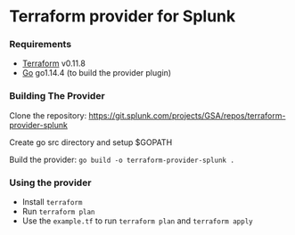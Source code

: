# **Terraform provider for Splunk**


### Requirements

-	[Terraform](https://www.terraform.io/downloads.html) v0.11.8
-	[Go](https://golang.org/doc/install) go1.14.4 (to build the provider plugin)

### Building The Provider

Clone the repository: https://git.splunk.com/projects/GSA/repos/terraform-provider-splunk

Create go src directory and setup $GOPATH

Build the provider: `go build -o terraform-provider-splunk .`

### Using the provider

* Install `terraform`
* Run `terraform plan`
* Use the `example.tf` to run `terraform plan` and `terraform apply`